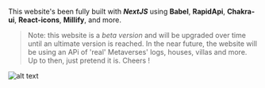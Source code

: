 This website's been fully built with ***NextJS*** using **Babel**, **RapidApi**, **Chakra-ui**, **React-icons**, **Millify**, and more.
> Note: this website is a *beta version* and will be upgraded over time until an ultimate version is reached. In the near future, the website will be using an APi of 'real' Metaverses' logs, houses, villas and more. Up to then, just pretend it is.
Cheers !






![alt text](https://pbs.twimg.com/media/FFTZpEiWUAMMZjq.jpg:large)
